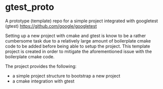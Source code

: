 # gtest_proto
A prototype (template) repo for a simple project integrated with googletest (gtest) https://github.com/google/googletest

Setting up a new project with cmake and gtest is know to be a rather cumbersome task due to a relatively large amount of boilerplate cmake code to be added before being able to setup the project.
This template project is created in order to mitigate the aforementioned issue with the boilerplate cmake code.

The project provides the following:
* a simple project structure to bootstrap a new project
* a cmake integration with gtest
